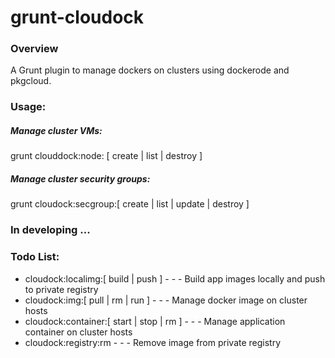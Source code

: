 # grunt-cloudock

### Overview
A Grunt plugin to manage dockers on clusters using dockerode and pkgcloud.

### Usage:
##### Manage cluster VMs:
grunt clouddock:node: [ create | list | destroy ]
##### Manage cluster security groups:
grunt cloudock:secgroup:[ create | list | update | destroy ]
### In developing ...

### Todo List:
 - cloudock:localimg:[ build | push ]  - - - Build app images locally and push to private registry
 - cloudock:img:[ pull | rm | run ]   - - - Manage docker image on cluster hosts
 - cloudock:container:[ start | stop | rm ] - - - Manage application container on cluster hosts
 - cloudock:registry:rm  - - - Remove image from private registry
